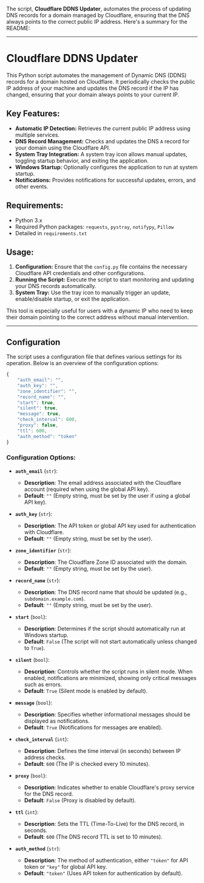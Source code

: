 The script, **Cloudflare DDNS Updater**, automates the process of updating DNS records for a domain managed by Cloudflare, ensuring that the DNS always points to the correct public IP address. Here's a summary for the README:

---

# Cloudflare DDNS Updater

This Python script automates the management of Dynamic DNS (DDNS) records for a domain hosted on Cloudflare. It periodically checks the public IP address of your machine and updates the DNS record if the IP has changed, ensuring that your domain always points to your current IP.

## Key Features:
- **Automatic IP Detection:** Retrieves the current public IP address using multiple services.
- **DNS Record Management:** Checks and updates the DNS `A` record for your domain using the Cloudflare API.
- **System Tray Integration:** A system tray icon allows manual updates, toggling startup behavior, and exiting the application.
- **Windows Startup:** Optionally configures the application to run at system startup.
- **Notifications:** Provides notifications for successful updates, errors, and other events.

## Requirements:
- Python 3.x
- Required Python packages: `requests`, `pystray`, `notifypy`, `Pillow`
- Detailed in `requirements.txt`

## Usage:
1. **Configuration:** Ensure that the `config.py` file contains the necessary Cloudflare API credentials and other configurations.
2. **Running the Script:** Execute the script to start monitoring and updating your DNS records automatically.
3. **System Tray:** Use the tray icon to manually trigger an update, enable/disable startup, or exit the application.

This tool is especially useful for users with a dynamic IP who need to keep their domain pointing to the correct address without manual intervention.

---

## Configuration

The script uses a configuration file that defines various settings for its operation. Below is an overview of the configuration options:

```javascript
{
    "auth_email": "",
    "auth_key": "",
    "zone_identifier": "",
    "record_name": "",
    "start": true,
    "silent": true,
    "message": true,
    "check_interval": 600,
    "proxy": false,
    "ttl": 600,
    "auth_method": "token"
}
```

### Configuration Options:

- **`auth_email`** (`str`):
  - **Description**: The email address associated with the Cloudflare account (required when using the global API key).
  - **Default**: `""` (Empty string, must be set by the user if using a global API key).

- **`auth_key`** (`str`):
  - **Description**: The API token or global API key used for authentication with Cloudflare.
  - **Default**: `""` (Empty string, must be set by the user).

- **`zone_identifier`** (`str`):
  - **Description**: The Cloudflare Zone ID associated with the domain.
  - **Default**: `""` (Empty string, must be set by the user).

- **`record_name`** (`str`):
  - **Description**: The DNS record name that should be updated (e.g., `subdomain.example.com`).
  - **Default**: `""` (Empty string, must be set by the user).

- **`start`** (`bool`):
  - **Description**: Determines if the script should automatically run at Windows startup.
  - **Default**: `False` (The script will not start automatically unless changed to `True`).

- **`silent`** (`bool`):
  - **Description**: Controls whether the script runs in silent mode. When enabled, notifications are minimized, showing only critical messages such as errors.
  - **Default**: `True` (Silent mode is enabled by default).

- **`message`** (`bool`):
  - **Description**: Specifies whether informational messages should be displayed as notifications.
  - **Default**: `True` (Notifications for messages are enabled).

- **`check_interval`** (`int`):
  - **Description**: Defines the time interval (in seconds) between IP address checks.
  - **Default**: `600` (The IP is checked every 10 minutes).

- **`proxy`** (`bool`):
  - **Description**: Indicates whether to enable Cloudflare's proxy service for the DNS record.
  - **Default**: `False` (Proxy is disabled by default).

- **`ttl`** (`int`):
  - **Description**: Sets the TTL (Time-To-Live) for the DNS record, in seconds.
  - **Default**: `600` (The DNS record TTL is set to 10 minutes).

- **`auth_method`** (`str`):
  - **Description**: The method of authentication, either `"token"` for API token or `"key"` for global API key.
  - **Default**: `"token"` (Uses API token for authentication by default).